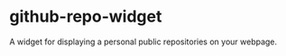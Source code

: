 github-repo-widget
==================

A widget for displaying a personal public repositories on your webpage.